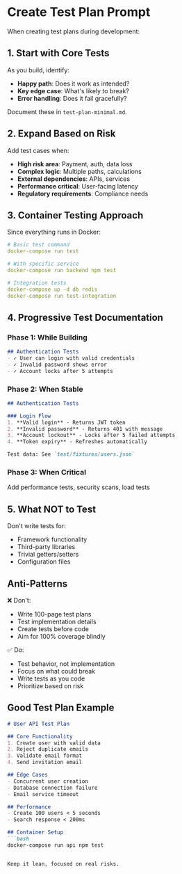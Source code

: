 # Create Test Plan Prompt

When creating test plans during development:

## 1. Start with Core Tests

As you build, identify:
- **Happy path**: Does it work as intended?
- **Key edge case**: What's likely to break?
- **Error handling**: Does it fail gracefully?

Document these in `test-plan-minimal.md`.

## 2. Expand Based on Risk

Add test cases when:
- **High risk area**: Payment, auth, data loss
- **Complex logic**: Multiple paths, calculations
- **External dependencies**: APIs, services
- **Performance critical**: User-facing latency
- **Regulatory requirements**: Compliance needs

## 3. Container Testing Approach

Since everything runs in Docker:
```yaml
# Basic test command
docker-compose run test

# With specific service
docker-compose run backend npm test

# Integration tests
docker-compose up -d db redis
docker-compose run test-integration
```

## 4. Progressive Test Documentation

### Phase 1: While Building
```markdown
## Authentication Tests
- ✓ User can login with valid credentials
- ✓ Invalid password shows error
- ✓ Account locks after 5 attempts
```

### Phase 2: When Stable
```markdown
## Authentication Tests

### Login Flow
1. **Valid login** - Returns JWT token
2. **Invalid password** - Returns 401 with message
3. **Account lockout** - Locks after 5 failed attempts
4. **Token expiry** - Refreshes automatically

Test data: See `test/fixtures/users.json`
```

### Phase 3: When Critical
Add performance tests, security scans, load tests

## 5. What NOT to Test

Don't write tests for:
- Framework functionality
- Third-party libraries
- Trivial getters/setters
- Configuration files

## Anti-Patterns

❌ Don't:
- Write 100-page test plans
- Test implementation details
- Create tests before code
- Aim for 100% coverage blindly

✅ Do:
- Test behavior, not implementation
- Focus on what could break
- Write tests as you code
- Prioritize based on risk

## Good Test Plan Example

```markdown
# User API Test Plan

## Core Functionality
1. Create user with valid data
2. Reject duplicate emails  
3. Validate email format
4. Send invitation email

## Edge Cases
- Concurrent user creation
- Database connection failure
- Email service timeout

## Performance
- Create 100 users < 5 seconds
- Search response < 200ms

## Container Setup
```bash
docker-compose run api npm test
```
```

Keep it lean, focused on real risks.